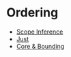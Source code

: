 # Ordering

- [Scope Inference](./scope_inference/)
- [Just](./just/)
- [Core & Bounding](./core_bounding/)

